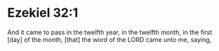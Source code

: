 # Ezekiel 32:1

And it came to pass in the twelfth year, in the twelfth month, in the first [day] of the month, [that] the word of the LORD came unto me, saying,